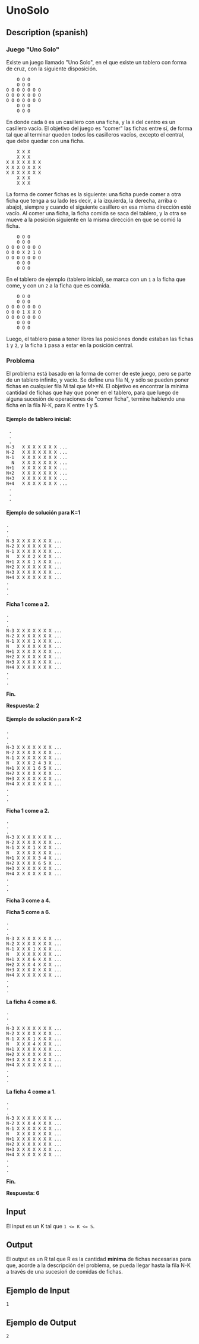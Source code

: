 # UnoSolo

## Description (spanish)

### Juego "Uno Solo"
Existe un juego llamado "Uno Solo", en el que existe un tablero 
con forma de cruz, con la siguiente disposición.

```
    O O O    
    O O O    
O O O O O O O
O O O X O O O
O O O O O O O
    O O O    
    O O O    
```

En donde cada `O` es un casillero con una ficha, 
y la `X` del centro es un casillero vacío. 
El objetivo del juego es "comer" las fichas entre sí, 
de forma tal que al terminar queden todos los casilleros
vacíos, excepto el central, que debe quedar con una ficha.

```
    X X X    
    X X X    
X X X X X X X 
X X X O X X X 
X X X X X X X 
    X X X    
    X X X    
```

La forma de comer fichas es la siguiente: una ficha puede comer
a otra ficha que tenga a su lado (es decir, a la izquierda, la derecha,
arriba o abajo), siempre y cuando el siguiente casillero en esa misma
dirección esté vacío. Al comer una ficha, la ficha comida se saca del
tablero, y la otra se mueve a la posición siguiente en la misma dirección
en que se comió la ficha. 

```
    O O O    
    O O O    
O O O O O O O
O O O X 2 1 O
O O O O O O O
    O O O    
    O O O    
```

En el tablero de ejemplo (tablero inicial), se marca con 
un `1` a la ficha que come, y con un `2` a la ficha que es comida.

```
    O O O    
    O O O    
O O O O O O O
O O O 1 X X O
O O O O O O O
    O O O    
    O O O    
```

Luego, el tablero pasa a tener libres las posiciones donde
estaban las fichas `1` y `2`, y la ficha `1` pasa a estar
en la posición central.

### Problema

El problema está basado en la forma de comer de este juego,
pero se parte de un tablero infinito, y vacío. Se define
una fila N, y sólo se pueden poner fichas en cualquier fila M
tal que M>=N. El objetivo es encontrar la mínima cantidad de
fichas que hay que poner en el tablero, para que luego de
alguna sucesión de operaciones de "comer ficha", termine
habiendo una ficha en la fila N-K, para K entre 1 y 5.


#### Ejemplo de tablero inicial:

```
 .
 .
 .
N-3   X X X X X X X ...
N-2   X X X X X X X ...
N-1   X X X X X X X ...
  N   X X X X X X X ...
N+1   X X X X X X X ...
N+2   X X X X X X X ...
N+3   X X X X X X X ...
N+4   X X X X X X X ...
 .
 .
 .
```

#### Ejemplo de solución para K=1

```
.
.
.
N-3 X X X X X X X ...
N-2 X X X X X X X ...
N-1 X X X X X X X ...
N   X X X 2 X X X ...
N+1 X X X 1 X X X ...
N+2 X X X X X X X ...
N+3 X X X X X X X ...
N+4 X X X X X X X ...
.
.
.
```

**Ficha 1 come a 2.**

```
.
.
.
N-3 X X X X X X X ...
N-2 X X X X X X X ...
N-1 X X X 1 X X X ...
N   X X X X X X X ...
N+1 X X X X X X X ...
N+2 X X X X X X X ...
N+3 X X X X X X X ...
N+4 X X X X X X X ...
.
.
.
```

**Fin.**

**Respuesta: 2**

#### Ejemplo de solución para K=2

```
.
.
.
N-3 X X X X X X X ...
N-2 X X X X X X X ...
N-1 X X X X X X X ...
N   X X X 2 4 3 X ...
N+1 X X X 1 6 5 X ...
N+2 X X X X X X X ...
N+3 X X X X X X X ...
N+4 X X X X X X X ...
.
.
.
```

**Ficha 1 come a 2.**

```
.
.
.
N-3 X X X X X X X ...
N-2 X X X X X X X ...
N-1 X X X 1 X X X ...
N   X X X X X X X ...
N+1 X X X X 3 4 X ...
N+2 X X X X 6 5 X ...
N+3 X X X X X X X ...
N+4 X X X X X X X ...
.
.
.
```

**Ficha 3 come a 4.**

**Ficha 5 come a 6.**

```
.
.
.
N-3 X X X X X X X ...
N-2 X X X X X X X ...
N-1 X X X 1 X X X ...
N   X X X X X X X ...
N+1 X X X 6 X X X ...
N+2 X X X 4 X X X ...
N+3 X X X X X X X ...
N+4 X X X X X X X ...
.
.
.
```

**La ficha 4 come a 6.**

```
.
.
.
N-3 X X X X X X X ...
N-2 X X X X X X X ...
N-1 X X X 1 X X X ...
N   X X X 4 X X X ...
N+1 X X X X X X X ...
N+2 X X X X X X X ...
N+3 X X X X X X X ...
N+4 X X X X X X X ...
.
.
.
```

**La ficha 4 come a 1.**

```
.
.
.
N-3 X X X X X X X ...
N-2 X X X 4 X X X ...
N-1 X X X X X X X ...
N   X X X X X X X ...
N+1 X X X X X X X ...
N+2 X X X X X X X ...
N+3 X X X X X X X ...
N+4 X X X X X X X ...
.
.
.
```

**Fin.**

**Respuesta: 6**

## Input
El input es un K tal que `1 <= K <= 5`.

## Output
El output es un R tal que R es la cantidad **mínima** de fichas 
necesarias para que, acorde a la descripción del problema,
se pueda llegar hasta la fila N-K a través de una sucesioń de
comidas de fichas.

## Ejemplo de Input
```
1
```

## Ejemplo de Output
```
2
```